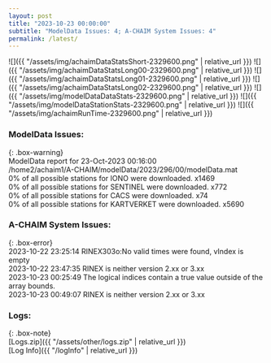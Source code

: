 ```yaml
---
layout: post
title: "2023-10-23 00:00:00"
subtitle: "ModelData Issues: 4; A-CHAIM System Issues: 4"
permalink: /latest/
---
```


![]({{ "/assets/img/achaimDataStatsShort-2329600.png" | relative_url }})
![]({{ "/assets/img/achaimDataStatsLong00-2329600.png" | relative_url }})
![]({{ "/assets/img/achaimDataStatsLong01-2329600.png" | relative_url }})
![]({{ "/assets/img/achaimDataStatsLong02-2329600.png" | relative_url }})
![]({{ "/assets/img/modelDataDataStats-2329600.png" | relative_url }})
![]({{ "/assets/img/modelDataStationStats-2329600.png" | relative_url }})
![]({{ "/assets/img/achaimRunTime-2329600.png" | relative_url }})


### ModelData Issues:  
  
{: .box-warning}  
 ModelData report for 23-Oct-2023 00:16:00   
 /home2/achaim1/A-CHAIM/modelData/2023/296/00/modelData.mat   
 0% of all possible stations for IONO were downloaded. x1469   
 0% of all possible stations for SENTINEL were downloaded. x772   
 0% of all possible stations for CACS were downloaded. x74   
 0% of all possible stations for KARTVERKET were downloaded. x5690   
  
### A-CHAIM System Issues:  
  
{: .box-error}  
2023-10-22 23:25:14 RINEX303o:No valid times were found, vIndex is empty  
2023-10-22 23:47:35 RINEX is neither version 2.xx or 3.xx  
2023-10-23 00:25:49 The logical indices contain a true value outside of the array bounds.  
2023-10-23 00:49:07 RINEX is neither version 2.xx or 3.xx  

### Logs:  
  
{: .box-note}  
[Logs.zip]({{ "/assets/other/logs.zip" | relative_url }})  
[Log Info]({{ "/logInfo" | relative_url }})  
